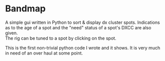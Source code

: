 # Bandmap

A simple gui written in Python to sort & display dx cluster spots. 
Indications as to the age of a spot and the "need" status of a spot's DXCC are also given.  
The rig can be tuned to a spot by clicking on the spot.

This is the first non-trivial python code I wrote and it shows.  It is very much in need of
an over haul at some point.
